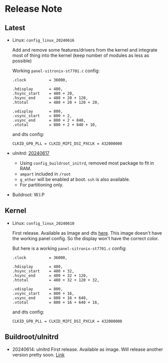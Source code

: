 # Release Note

## Latest

- Linux: `config_linux_20240616`

    Add and remove some features/drivers from the kernel and integrate most of thing into the kernel (keep number of modules as less as possible)

    Working `panel-sitronix-st7701.c` config:
    ```
	.clock          = 36000,

	.hdisplay       = 480,
	.hsync_start    = 480 + 20, 
	.hsync_end      = 480 + 20 + 120,
	.htotal         = 480 + 20 + 120 + 20,

	.vdisplay       = 800,
	.vsync_start    = 800 + 2,
	.vsync_end      = 800 + 2 + 840,
	.vtotal         = 800 + 2 + 840 + 10,
    ```
    and dts config:
    ```
    CLKID_GP0_PLL = CLKID_MIPI_DSI_PXCLK = 432000000
    ```

- uInitrd: [20240617](https://github.com/alexcaoys/notes-superbird/releases/tag/20240617) 

    - Using `config_buildroot_initrd`, removed most package to fit in RAM. 
    - `ampart` included in `/root`
    - `g_ether` will be enabled at boot. `ssh` is also available. 
    - For partitioning only. 

- Buildroot: W.I.P

## Kernel

- Linux: `config_linux_20240610`

    First release. Available as Image and dts [here](https://github.com/alexcaoys/linux-superbird-6.6.y/releases/tag/6.6.32_20240610). This image doesn't have the working panel config. So the display won't have the correct color.

    But here is a working `panel-sitronix-st7701.c` config:
    ```
    .clock          = 36000,

	.hdisplay       = 480,
	.hsync_start    = 480 + 32,
	.hsync_end      = 480 + 32 + 120,
	.htotal         = 480 + 32 + 120 + 32,

	.vdisplay       = 800,
	.vsync_start    = 800 + 16,
	.vsync_end      = 800 + 16 + 640,
	.vtotal         = 800 + 16 + 640 + 16,
    ```
    and dts config:
    ```
    CLKID_GP0_PLL = CLKID_MIPI_DSI_PXCLK = 432000000
    ```

## Buildroot/uInitrd

- 20240614: uInitrd First release. Available as image. Will release another version pretty soon. [Link](https://github.com/alexcaoys/notes-superbird/releases/tag/20240614) 